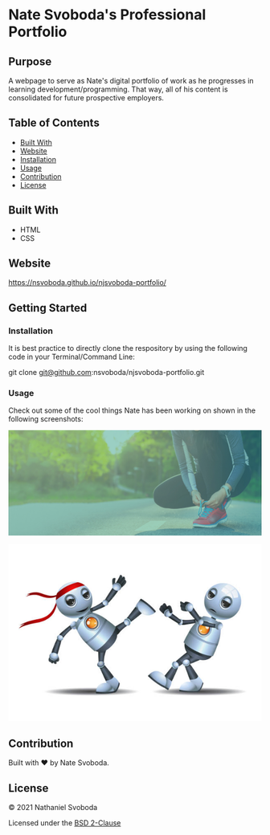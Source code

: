 # Nate Svoboda's Professional Portfolio

## Purpose

A webpage to serve as Nate's digital portfolio of work as he progresses in learning development/programming. That way, all of his content is consolidated for future prospective employers.

## Table of Contents
- [Built With](#built-with)
- [Website](#website)
- [Installation](#installation)
- [Usage](#usage)
- [Contribution](#contribution)
- [License](#license)

## Built With

* HTML
* CSS

## Website

https://nsvoboda.github.io/njsvoboda-portfolio/

## Getting Started

### Installation

It is best practice to directly clone the respository by using the following code in your Terminal/Command Line:

git clone git@github.com:nsvoboda/njsvoboda-portfolio.git

### Usage

Check out some of the cool things Nate has been working on shown in the following screenshots:

![screenshot of the HTML/CSS project, Run Buddy](./assets/run-buddy.jpeg)

![screenshot of the Javascript project, Robot Gladiators](./assets/robot-gladiators.jpeg)

## Contribution
Built with ❤️ by Nate Svoboda.

## License

&copy; 2021 Nathaniel Svoboda

Licensed under the [BSD 2-Clause](LICENSE.txt)